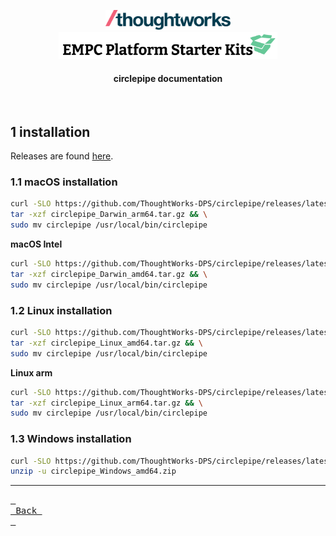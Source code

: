 <div align="center">
	<p>
		<img alt="Thoughtworks Logo" src="https://raw.githubusercontent.com/ThoughtWorks-DPS/static/master/thoughtworks_flamingo_wave.png?sanitize=true" width=200 />
    <br />
		<img alt="DPS Title" src="https://raw.githubusercontent.com/ThoughtWorks-DPS/static/master/EMPCPlatformStarterKitsImage.png?sanitize=true" width=350/>
	</p>
  <h4>circlepipe documentation</h4>
</div>
<br />

## 1 installation

Releases are found [here](https://github.com/ThoughtWorks-DPS/circlepipe/releases).  

### 1.1 macOS installation
```bash
curl -SLO https://github.com/ThoughtWorks-DPS/circlepipe/releases/latest/download/circlepipe_Darwin_arm64.tar.gz && \
tar -xzf circlepipe_Darwin_arm64.tar.gz && \
sudo mv circlepipe /usr/local/bin/circlepipe
```

**macOS Intel**
```bash
curl -SLO https://github.com/ThoughtWorks-DPS/circlepipe/releases/latest/download/circlepipe_Darwin_amd64.tar.gz && \
tar -xzf circlepipe_Darwin_amd64.tar.gz && \
sudo mv circlepipe /usr/local/bin/circlepipe
```
### 1.2 Linux installation
```bash
curl -SLO https://github.com/ThoughtWorks-DPS/circlepipe/releases/latest/download/circlepipe_Linux_amd64.tar.gz && \
tar -xzf circlepipe_Linux_amd64.tar.gz && \
sudo mv circlepipe /usr/local/bin/circlepipe
```

**Linux arm**
```bash
curl -SLO https://github.com/ThoughtWorks-DPS/circlepipe/releases/latest/download/circlepipe_Linux_arm64.tar.gz && \
tar -xzf circlepipe_Linux_arm64.tar.gz && \
sudo mv circlepipe /usr/local/bin/circlepipe
```

### 1.3 Windows installation
```bash
curl -SLO https://github.com/ThoughtWorks-DPS/circlepipe/releases/latest/download/circlepipe_Windows_amd64.zip && \
unzip -u circlepipe_Windows_amd64.zip
```

<hr>  

[<kbd> <br> Back <br> </kbd>](./table_of_contents.md)
